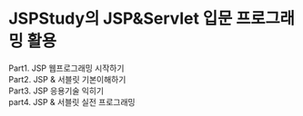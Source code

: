 # JSPStudy의 JSP&Servlet 입문 프로그래밍 활용

Part1. JSP 웹프로그래밍 시작하기 </br>
Part2. JSP & 서블릿 기본이해하기 </br>
Part3. JSP 응용기술 익히기  </br>
part4. JSP & 서블릿 실전 프로그래밍   </br>

